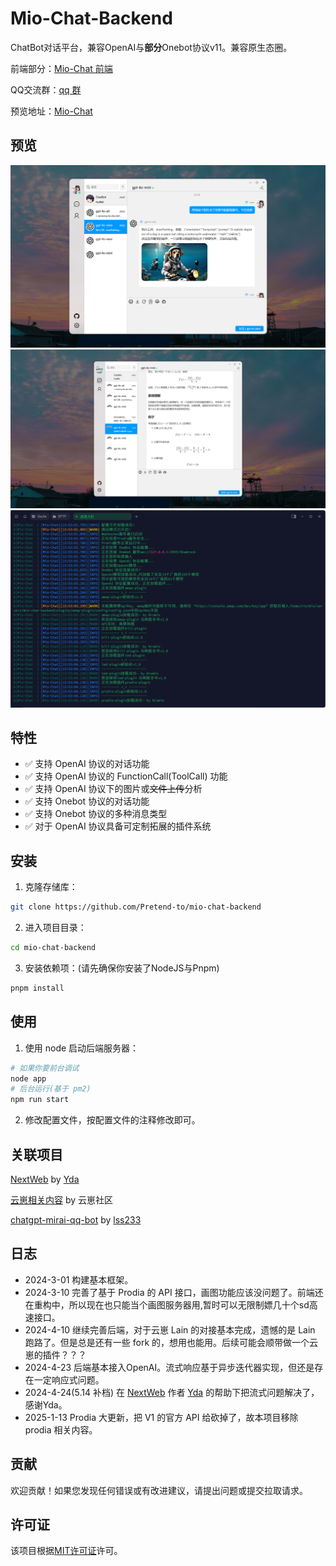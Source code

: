 # Mio-Chat-Backend

ChatBot对话平台，兼容OpenAI与**部分**Onebot协议v11。兼容原生态圈。

前端部分：[Mio-Chat 前端](https://github.com/Pretend-to/mio-chat-frontend)

QQ交流群：[qq 群](https://qm.qq.com/q/Eqv9Z6iSB4)

预览地址：[Mio-Chat](https://ai.krumio.com)

## 预览
![Mio-Chat](.github/preview/preview_1.png)
![Mio-Chat](.github/preview/preview_2.png)
![Mio-Chat](.github/preview/preview_3.png)

## 特性

- ✅ 支持 OpenAI 协议的对话功能
- ✅ 支持 OpenAI 协议的 FunctionCall(ToolCall) 功能
- ✅ 支持 OpenAI 协议下的图片或~~文件上传~~分析
- ✅ 支持 Onebot 协议的对话功能
- ✅ 支持 Onebot 协议的多种消息类型
- ✅ 对于 OpenAI 协议具备可定制拓展的插件系统

## 安装

1. 克隆存储库：

```bash
git clone https://github.com/Pretend-to/mio-chat-backend
```

2. 进入项目目录：

```bash
cd mio-chat-backend
```

3. 安装依赖项：(请先确保你安装了NodeJS与Pnpm)

```bash
pnpm install
```

## 使用

1. 使用 node 启动后端服务器：

```bash
# 如果你要前台调试
node app
# 后台运行(基于 pm2)
npm run start
```

2. 修改配置文件，按配置文件的注释修改即可。


## 关联项目
[NextWeb](https://github.com/ChatGPTNextWeb/ChatGPT-Next-Web) by [Yda](https://github.com/Yidadaa)

[云崽相关内容](https://gitee.com/yhArcadia/Yunzai-Bot-plugins-index) by 云崽社区

[chatgpt-mirai-qq-bot](https://github.com/lss233/chatgpt-mirai-qq-bot) by [lss233](https://github.com/lss233)

## 日志
- 2024-3-01
  构建基本框架。
- 2024-3-10
  完善了基于 Prodia 的 API 接口，画图功能应该没问题了。前端还在重构中，所以现在也只能当个画图服务器用,暂时可以无限制嫖几十个sd高速接口。
- 2024-4-10
  继续完善后端，对于云崽 Lain 的对接基本完成，遗憾的是 Lain 跑路了。但是总是还有一些 fork 的，想用也能用。后续可能会顺带做一个云崽的插件？？？
- 2024-4-23
  后端基本接入OpenAI。流式响应基于异步迭代器实现，但还是存在一定响应式问题。
- 2024-4-24(5.14 补档)
  在 [NextWeb](https://github.com/ChatGPTNextWeb/ChatGPT-Next-Web) 作者 [Yda](https://github.com/Yidadaa) 的帮助下把流式问题解决了，感谢Yda。
- 2025-1-13
  Prodia 大更新，把 V1 的官方 API 给砍掉了，故本项目移除 prodia 相关内容。
## 贡献

欢迎贡献！如果您发现任何错误或有改进建议，请提出问题或提交拉取请求。

## 许可证

该项目根据[MIT许可证](LICENSE)许可。
